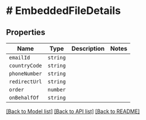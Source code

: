 # # EmbeddedFileDetails



## Properties

Name | Type | Description | Notes
------------ | ------------- | ------------- | -------------
| `emailId` | ```string``` |   |  |
| `countryCode` | ```string``` |   |  |
| `phoneNumber` | ```string``` |   |  |
| `redirectUrl` | ```string``` |   |  |
| `order` | ```number``` |   |  |
| `onBehalfOf` | ```string``` |   |  |

[[Back to Model list]](../README.md#models) [[Back to API list]](../README.md#api-endpoints) [[Back to README]](../README.md)

